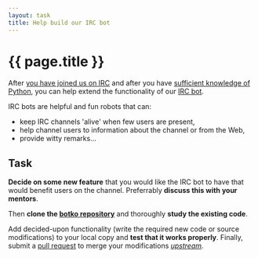 ```yaml
---
layout: task
title: Help build our IRC bot
---
```

{{ page.title }}
================

After [you have joined us on IRC](irc.html) and after you have
[sufficient knowledge of Python](python.html), you can help extend the
functionality of our [IRC bot](http://en.wikipedia.org/wiki/Internet_Relay_Chat_bot).

IRC bots are helpful and fun robots that can:
* keep IRC channels 'alive' when few users are present,
* help channel users to information about the channel or from the Web,
* provide witty remarks...

Task
----
**Decide on some new feature** that you would like the IRC bot to
have that would benefit users on the channel.
Preferrably **discuss this with your mentors**.

Then **clone the [botko repository](https://github.com/CoderDojoSI/botko)** and thoroughly **study the existing code**.

Add decided-upon functionality (write the required new code or source modifications) to your local copy and **test that it works properly**.
Finally, submit a [pull request](https://help.github.com/articles/using-pull-requests) to merge your modifications
[_upstream_](http://en.wikipedia.org/wiki/Upstream_%28software_development%29).
